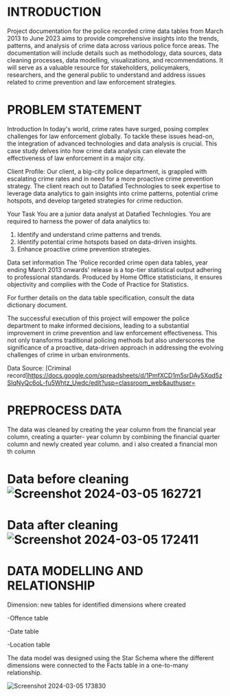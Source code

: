 # INTRODUCTION


Project documentation for the police recorded crime data tables from March 2013 to June 2023 aims to provide comprehensive insights into the trends, patterns, and analysis of crime data across various police force areas. The documentation will include details such as methodology, data sources, data cleaning processes, data modelling, visualizations, and recommendations. It will serve as a valuable resource for stakeholders, policymakers, researchers, and the general public to understand and address issues related to crime prevention and law enforcement strategies.

# PROBLEM STATEMENT


Introduction
In today's world, crime rates have surged, posing complex challenges for law enforcement globally. To tackle these issues head-on, the integration of advanced technologies and data analysis is crucial. This case study delves into how crime data analysis can elevate the effectiveness of law enforcement in a major city.

Client Profile:
Our client, a big-city police department, is grappled with escalating crime rates and in need for a more proactive crime prevention strategy. The client reach out to Datafied Technologies to seek expertise to leverage data analytics to gain insights into crime patterns, potential crime hotspots, and develop targeted strategies for crime reduction.

Your Task
You are a junior data analyst at Datafied Technlogies. You are required to harness the power of data analytics to:

1. Identify and understand crime patterns and trends.
2. Identify potential crime hotspots based on data-driven insights.
3. Enhance proactive crime prevention strategies.


Data set information
The 'Police recorded crime open data tables, year ending March 2013 onwards' release is a top-tier statistical output adhering to professional standards. Produced by Home Office statisticians, it ensures objectivity and complies with the Code of Practice for Statistics.

For further details on the data table specification, consult the data dictionary document.

The successful execution of this project will empower the police department to make informed decisions, leading to a substantial improvement in crime prevention and law enforcement effectiveness. This not only transforms traditional policing methods but also underscores the significance of a proactive, data-driven approach in addressing the evolving challenges of crime in urban environments.

 Data Source: [Criminal record]https://docs.google.com/spreadsheets/d/1PmfXCD1m5srDAy5Xqd5zSIqNyQc6oL-fu5Whtz_Uwdc/edit?usp=classroom_web&authuser=

 # PREPROCESS DATA 

 The data was cleaned by creating the year column from the financial year column, creating a quarter- year column by combining the financial quarter column and newly created year column. and i also created a financial mon th column

# Data before cleaning![Screenshot 2024-03-05 162721](https://github.com/Annie15555/Annie15555/assets/157610325/9663e848-6be2-458d-ae8d-c70733672b6c)
# Data after cleaning![Screenshot 2024-03-05 172411](https://github.com/Annie15555/Annie15555/assets/157610325/115fd740-d2af-4534-b87d-90e187c410c2)


# DATA MODELLING AND RELATIONSHIP

Dimension: new tables for identified dimensions where created

-Offence table

-Date table 

-Location table

The data model was designed using the Star Schema where the different dimensions were connected to the Facts table in a one-to-many relationship.

![Screenshot 2024-03-05 173830](https://github.com/Annie15555/Annie15555/assets/157610325/94566964-97c8-4e64-9d28-c8b5915db592)



